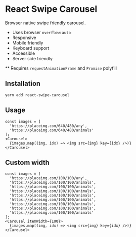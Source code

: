 # React Swipe Carousel

Browser native swipe friendly carousel.

* Uses browser `overflow:auto` 
* Responsive
* Mobile friendly
* Keyboard support
* Accessible
* Server side friendly

** Requires `requestAnimationFrame` and `Promise` polyfill


## Installation

```
yarn add react-swipe-carousel
```

## Usage

````
const images = [
  'https://placeimg.com/640/480/any',
  'https://placeimg.com/640/480/animals'
];
<Carousel>
  {images.map((img, idx) => <img src={img} key={idx} />)}
</Carousel>
````


## Custom width

````
const images = [
  'https://placeimg.com/100/100/any',
  'https://placeimg.com/100/100/animals',
  'https://placeimg.com/100/100/animals',
  'https://placeimg.com/100/100/animals',
  'https://placeimg.com/100/100/animals',
  'https://placeimg.com/100/100/animals',
  'https://placeimg.com/100/100/animals',
  'https://placeimg.com/100/100/animals',
  'https://placeimg.com/100/100/animals'
];
<Carousel itemWidth={100}>
  {images.map((img, idx) => <img src={img} key={idx} />)}
</Carousel>
````